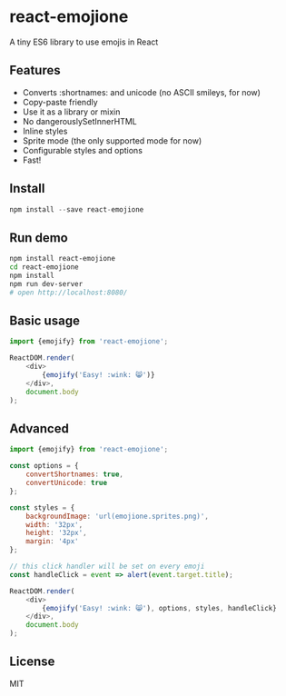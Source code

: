 # react-emojione

A tiny ES6 library to use emojis in React

## Features

- Converts :shortnames: and unicode (no ASCII smileys, for now)
- Copy-paste friendly
- Use it as a library or mixin
- No dangerouslySetInnerHTML
- Inline styles
- Sprite mode (the only supported mode for now)
- Configurable styles and options
- Fast!

## Install

```javascript
npm install --save react-emojione
```

## Run demo

```bash
npm install react-emojione
cd react-emojione
npm install
npm run dev-server
# open http://localhost:8080/
```

## Basic usage

```javascript
import {emojify} from 'react-emojione';

ReactDOM.render(
    <div>
        {emojify('Easy! :wink: 😸')}
    </div>,
    document.body
);
```

## Advanced

```javascript
import {emojify} from 'react-emojione';

const options = {
    convertShortnames: true,
    convertUnicode: true
};

const styles = {
    backgroundImage: 'url(emojione.sprites.png)',
    width: '32px',
    height: '32px',
    margin: '4px'
};

// this click handler will be set on every emoji
const handleClick = event => alert(event.target.title);

ReactDOM.render(
    <div>
        {emojify('Easy! :wink: 😸'), options, styles, handleClick}
    </div>,
    document.body
);
```

## License

MIT
